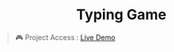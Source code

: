 <h1 align = "center">Typing Game</h1>

 > 🎮 Project  Access : [Live Demo](https://victorpereiira.github.io/typing-game/app/public/index.html) 

